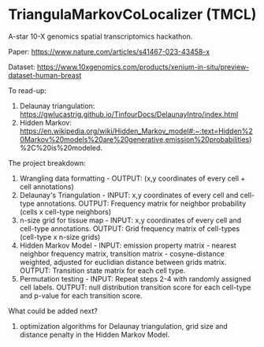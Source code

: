 # TriangulaMarkovCoLocalizer (TMCL)

A-star 10-X genomics spatial transcriptomics hackathon.

Paper: https://www.nature.com/articles/s41467-023-43458-x

Dataset: https://www.10xgenomics.com/products/xenium-in-situ/preview-dataset-human-breast

To read-up: 
1. Delaunay triangulation: https://gwlucastrig.github.io/TinfourDocs/DelaunayIntro/index.html
2. Hidden Markov: https://en.wikipedia.org/wiki/Hidden_Markov_model#:~:text=Hidden%20Markov%20models%20are%20generative,emission%20probabilities)%2C%20is%20modeled.

The project breakdown:
1) Wrangling data formatting - OUTPUT: (x,y coordinates of every cell + cell annotations)
2) Delaunay's Triangulation - INPUT: x,y coordinates of every cell and cell-type annotations. OUTPUT: Frequency matrix for neighbor probability (cells x cell-type neighbors)
3) n-size grid for tissue map - INPUT: x,y coordinates of every cell and cell-type annotations. OUTPUT: Grid frequency matrix of cell-types (cell-type x n-size grids)
4) Hidden Markov Model - INPUT: emission property matrix - nearest neighbor frequency matrix, transition matrix - cosyne-distance weighted, adjusted for euclidian distance between grids matrix. OUTPUT: Transition state matrix for each cell type.
5) Permutation testing - INPUT: Repeat steps 2-4 with randomly assigned cell labels. OUTPUT: null distribution transition score for each cell-type and p-value for each transition score.

What could be added next?
1) optimization algorithms for Delaunay triangulation, grid size and distance penalty in the Hidden Markov Model.
